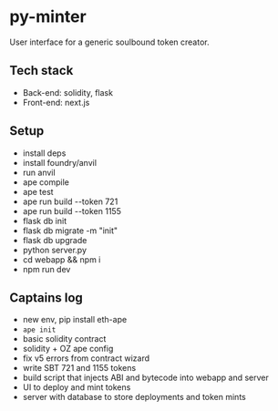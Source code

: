 # py-minter

User interface for a generic soulbound token creator.

## Tech stack

- Back-end: solidity, flask
- Front-end: next.js

## Setup

- install deps
- install foundry/anvil
- run anvil
- ape compile
- ape test
- ape run build --token 721
- ape run build --token 1155
- flask db init
- flask db migrate -m "init"
- flask db upgrade
- python server.py
- cd webapp && npm i
- npm run dev

## Captains log

- new env, pip install eth-ape
- `ape init`
- basic solidity contract
- solidity + OZ ape config
- fix v5 errors from contract wizard
- write SBT 721 and 1155 tokens
- build script that injects ABI and bytecode into webapp and server
- UI to deploy and mint tokens
- server with database to store deployments and token mints
